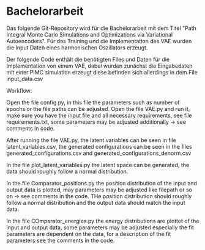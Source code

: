 # Bachelorarbeit
Das folgende Git-Repository wird für die Bachelorarbeit mit dem Titel "Path Integral Monte Carlo Simulations and Optimizations via Variational Autoencoders". Für das Training und die Implementation des VAE wurden die Input Daten eines harmonischen Oszillators erzeugt.

Der folgende Code enthält die benötigten Files und Daten für die Implementation von einem VAE, dabei wurden zunächst die Eingabedaten mit einer PIMC simulation erzeugt diese befinden sich allerdings in dem File input\_data.csv

Workflow:

Open the file config.py, in this file the parameters such as number of epochs or the file paths can be adjusted.
Open the file VAE.py and run it, make sure you have the input file and all necessary requirements, see file requirements.txt, some parameters may be adjusted additionally -> see comments in code.

After running the file VAE.py, the latent variables can be seen in file latent\_variables.csv, the generated configurations can be seen in the files generated\_configurations.csv and generated\_configurations\_denorm.csv

In the file plot\_latent\_variables.py the latent space can be generated, the data should roughly follow a normal distribution.

In the file Comparator\_positions.py the position distribution of the input and output data is plotted, may parameters may be adjusted like filepath or so on -> see comments in the code. THe position distribution should roughly follow a normal distribution and the output data should match the input data.

In the file COmparator\_energies.py the energy distributions are plottet of the input and output data, some parameters may be adjusted especially the fit parameters are dependent on the data, for a description of the fit parameters see the comments in the code. 

